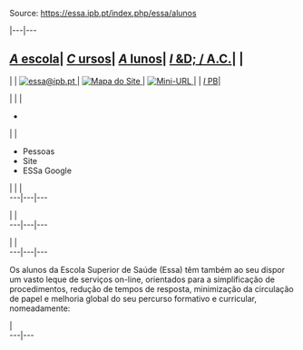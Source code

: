 Source: https://essa.ipb.pt/index.php/essa/alunos

|---|---  
  
[_A_ escola](/index.php/essa/a-escola "A escola")| [ _C_ ursos](/index.php/essa/cursos "Cursos")| [ _A_ lunos](/index.php/essa/alunos "Alunos")| [ _I_ &D; / A.C.](/index.php/essa/investigacao-desenvolvimento-apoio-a-comunidade "Investigação & Desenvolvimento / Apoio à Comunidade")| |   
---  
| | [![essa@ipb.pt](/templates/essa-template-alunos/images/mail.png) ](mailto:essa@ipb.pt?subject=Portal%20ESSa "essa@ipb.pt")| [![Mapa do Site](/templates/essa-template-alunos/images/mapa.png) ](/index.php/essa-map "Mapa do Site")| [![Mini-URL](/templates/essa-template-alunos/images/miniurl.png) ](javascript:;
 "Mini-URL")| | [_I_ PB](http://www.ipb.pt "Instituto Politécnico de Bragança")|   
  
  

  

  
  
  
  
  
  
  
  
  
  
  
  
  
  
|   | | 

  *   

| | 

  * Pessoas
  * Site
  * ESSa Google

| | |   
---|---|---  
  
| |   
---|---|---  
  
| |   
---|---|---  
  
  
Os alunos da Escola Superior de Saúde (Essa) têm também ao seu dispor um vasto
leque de serviços on-line, orientados para a simplificação de procedimentos,
redução de tempos de resposta, minimização da circulação de papel e melhoria
global do seu percurso formativo e curricular, nomeadamente:  

  

  

|  
---|---  
  
